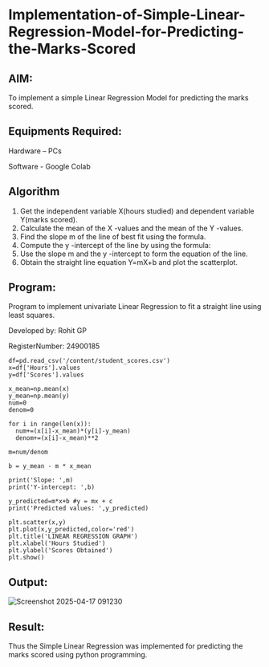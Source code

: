 # Implementation-of-Simple-Linear-Regression-Model-for-Predicting-the-Marks-Scored
## AIM:
To implement a simple Linear Regression Model for predicting the marks scored.

## Equipments Required:
Hardware – PCs

Software - Google Colab

## Algorithm
1. Get the independent variable X(hours studied) and dependent variable Y(marks scored).
2. Calculate the mean of the X -values and the mean of the Y -values.
3. Find the slope m of the line of best fit using the formula.
4. Compute the y -intercept of the line by using the formula:
5. Use the slope m and the y -intercept to form the equation of the line.
6. Obtain the straight line equation Y=mX+b and plot the scatterplot.
  
## Program:

Program to implement univariate Linear Regression to fit a straight line using least squares.

Developed by: Rohit GP

RegisterNumber: 24900185

```
df=pd.read_csv('/content/student_scores.csv')
x=df['Hours'].values
y=df['Scores'].values

x_mean=np.mean(x)
y_mean=np.mean(y)
num=0
denom=0

for i in range(len(x)):
  num+=(x[i]-x_mean)*(y[i]-y_mean)
  denom+=(x[i]-x_mean)**2

m=num/denom

b = y_mean - m * x_mean

print('Slope: ',m)
print('Y-intercept: ',b)

y_predicted=m*x+b #y = mx + c
print('Predicted values: ',y_predicted)

plt.scatter(x,y)
plt.plot(x,y_predicted,color='red')
plt.title('LINEAR REGRESSION GRAPH')
plt.xlabel('Hours Studied')    
plt.ylabel('Scores Obtained')  
plt.show()
```

## Output:

![Screenshot 2025-04-17 091230](https://github.com/user-attachments/assets/5ec579d2-6557-4b30-b9d8-f99d6d71c603)

## Result:
Thus the Simple Linear Regression was implemented for predicting the marks scored using python programming.

